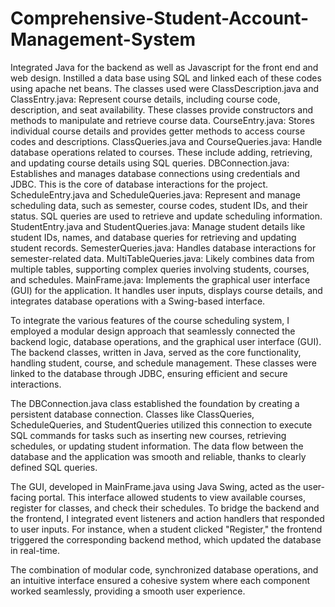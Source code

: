 # Comprehensive-Student-Account-Management-System
Integrated Java for the backend as well as Javascript for the front end and web design. Instilled a data base using SQL and linked each of these codes using apache net beans. The classes used were 
ClassDescription.java and ClassEntry.java:
Represent course details, including course code, description, and seat availability. These classes provide constructors and methods to manipulate and retrieve course data.
CourseEntry.java:
Stores individual course details and provides getter methods to access course codes and descriptions.
ClassQueries.java and CourseQueries.java:
Handle database operations related to courses. These include adding, retrieving, and updating course details using SQL queries.
DBConnection.java:
Establishes and manages database connections using credentials and JDBC. This is the core of database interactions for the project.
ScheduleEntry.java and ScheduleQueries.java:
Represent and manage scheduling data, such as semester, course codes, student IDs, and their status. SQL queries are used to retrieve and update scheduling information.
StudentEntry.java and StudentQueries.java:
Manage student details like student IDs, names, and database queries for retrieving and updating student records.
SemesterQueries.java:
Handles database interactions for semester-related data.
MultiTableQueries.java:
Likely combines data from multiple tables, supporting complex queries involving students, courses, and schedules.
MainFrame.java:
Implements the graphical user interface (GUI) for the application. It handles user inputs, displays course details, and integrates database operations with a Swing-based interface.


To integrate the various features of the course scheduling system, I employed a modular design approach that seamlessly connected the backend logic, database operations, and the graphical user interface (GUI). The backend classes, written in Java, served as the core functionality, handling student, course, and schedule management. These classes were linked to the database through JDBC, ensuring efficient and secure interactions.

The DBConnection.java class established the foundation by creating a persistent database connection. Classes like ClassQueries, ScheduleQueries, and StudentQueries utilized this connection to execute SQL commands for tasks such as inserting new courses, retrieving schedules, or updating student information. The data flow between the database and the application was smooth and reliable, thanks to clearly defined SQL queries.

The GUI, developed in MainFrame.java using Java Swing, acted as the user-facing portal. This interface allowed students to view available courses, register for classes, and check their schedules. To bridge the backend and the frontend, I integrated event listeners and action handlers that responded to user inputs. For instance, when a student clicked "Register," the frontend triggered the corresponding backend method, which updated the database in real-time.

The combination of modular code, synchronized database operations, and an intuitive interface ensured a cohesive system where each component worked seamlessly, providing a smooth user experience.







